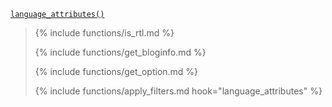 <p><code><a href="https://developer.wordpress.org/reference/functions/language_attributes/">language_attributes()</a></code></p>

<blockquote>

{% include functions/is_rtl.md %}

{% include functions/get_bloginfo.md %}

{% include functions/get_option.md %}

{% include functions/apply_filters.md hook="language_attributes" %}

</blockquote>
